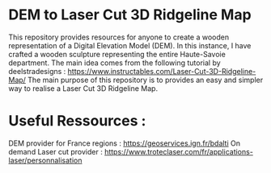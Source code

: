 # DEM to Laser Cut 3D Ridgeline Map
This repository provides resources for anyone to create a wooden representation of a Digital Elevation Model (DEM). In this instance, I have crafted a wooden sculpture representing the entire Haute-Savoie department. The main idea comes from the following tutorial by  deelstradesigns : https://www.instructables.com/Laser-Cut-3D-Ridgeline-Map/
The main purpose of this repository is to provides an easy and simpler way to realise a Laser Cut 3D Ridgeline Map.

# Useful Ressources : 
  DEM provider for France regions : https://geoservices.ign.fr/bdalti
  On demand Laser cut provider : https://www.troteclaser.com/fr/applications-laser/personnalisation
